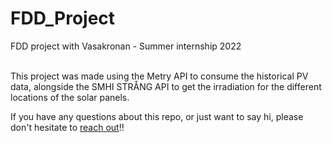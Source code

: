 # FDD_Project

FDD project with Vasakronan - Summer internship 2022
<br>
<br>

This project was made using the Metry API to consume the historical PV data, alongside the SMHI STRÅNG API to get the irradiation for the different locations of the solar panels.

If you have any questions about this repo, or just want to say hi, please don't hesitate to [reach out](https://niklasnorinder.se)!! 
